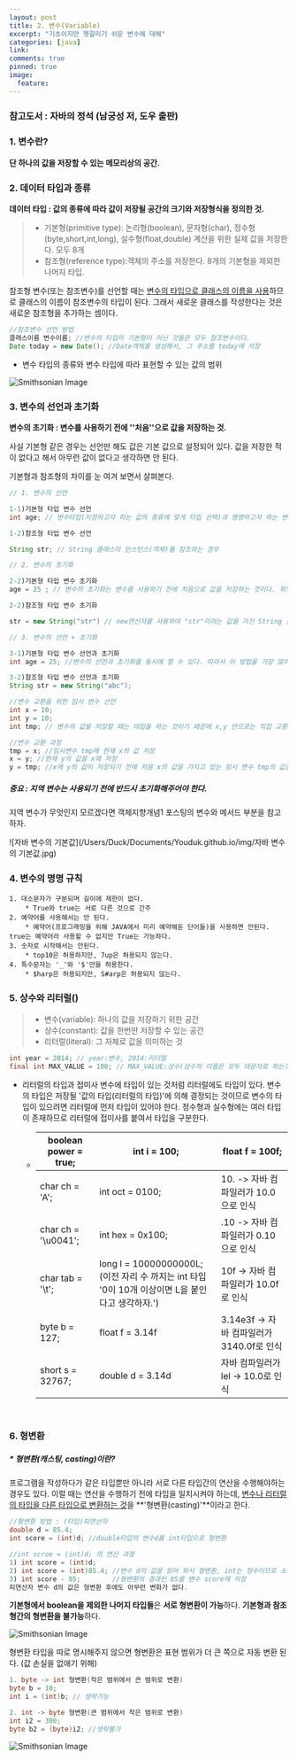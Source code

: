```yaml
---
layout: post
title: 2. 변수(Variable)
excerpt: "기초이지만 헷갈리기 쉬운 변수에 대해"
categories: [java]
link:
comments: true
pinned: true
image:
  feature:
---
```




### 참고도서 : 자바의 정석 (남궁성 저, 도우 출판)



### 1. 변수란?

**단 하나의 값을 저장할 수 있는 메모리상의 공간.**

### 2. 데이터 타입과 종류

**데이터 타입 : 값의 종류에 따라 값이 저장될 공간의 크기와 저장형식을 정의한 것.**

> * 기본형(primitive type): 논리형(boolean), 문자형(char), 정수형(byte,short,int,long), 실수형(float,double) 계산을 위한 실제 값을 저장한다. 모두 8개
> * 참조형(reference type):객체의 주소를 저장한다. 8개의 기본형을 제외한 나머지 타입.

참조형 변수(또는 참조변수)를 선언할 때는 <u>변수의 타입으로 클래스의 이름을 사용</u>하므로 클래스의 이름이 참조변수의 타입이 된다. 그래서 새로운 클래스를 작성한다는 것은 새로운 참조형을 추가하는 셈이다.

```java
//참조변수 선언 방법
클래스이름 변수이름; //변수의 타입이 기본형이 아닌 것들은 모두 참조변수이다.
Date today = new Date(); //Date객체를 생성해서, 그 주소를 today에 저장
```

- 변수 타입의 종류와 변수 타입에 따라 표현할 수 있는 값의 범위

![Smithsonian Image](http://www.webmadang.net/upload/2017/04/201704280834540415.png)<br />

### 3. 변수의 선언과 초기화

**변수의 초기화 : 변수를 사용하기 전에 ''처음''으로 값을 저장하는 것.**

사실 기본형 같은 경우는 선언만 해도 값은 기본 값으로 설정되어 있다. 값을 저장한 적이 없다고 해서 아무런 값이 없다고 생각하면 안 된다.

기본형과 참조형의 차이를 눈 여겨 보면서 살펴본다.

~~~java
// 1. 변수의 선언

1-1)기본형 타입 변수 선언
int age; // 변수타입(지정하고자 하는 값의 종류에 맞게 타입 선택)과 명명하고자 하는 변수이름(변수에 붙인 이름. 값을 저장한 메모리 공간에 이름을 붙이는 것이다. 그래야 이 변수를 읽거나 변경할 수 있다. 서로 구별될 수 있어야 하기 때문에 중복이 불가 하다.)을 적은 후 세미콜론을 찍는다. 이렇게 선언을 해주면 기본형 타입은 기본 값이 할당되어 있는 상태이다.

1-2)참조형 타입 변수 선언

String str; // String 클래스의 인스턴스(객체)를 참조하는 경우

// 2. 변수의 초기화

2-2)기본형 타입 변수 초기화
age = 25 ; // 변수의 초기화는 변수를 사용하기 전에 처음으로 값을 저장하는 것이다. 위의 코드에서 int타입의 변수 age를 선언했고 이번 코드에서 25라는 값을 저장하여 초기화했다.

2-2)참조형 타입 변수 초기화

str = new String("str") // new연산자를 사용하여 "str"이라는 값을 가진 String 클래스 타입의 새로운 인스턴스를 만든 후 이 인스턴스를 참조하는 주소를 변수 str에 저장했다. 참고로 자바에서 문자열 String은 기본형이 아니다. 문자열을 나타내는 클래스 중에 하나이다. 다른 언어와 같이 공부할 때 헷갈리지 않도록 하자.

// 3. 변수의 선언 + 초기화

3-1)기본형 타입 변수 선언과 초기화
int age = 25; //변수의 선언과 초기화를 동시에 할 수 있다. 따라서 이 방법을 가장 많이 쓴다.

3-2)참조형 타입 변수 선언과 초기화
String str = new String("abc");

//변수 교환을 위한 임시 변수 선언
int x = 10;
int y = 10;
int tmp; // 변수의 값을 저장할 때는 대입을 하는 것이기 때문에 x,y 만으로는 직접 교환이 안된다. 잠시 한 쪽의 값을 저장해둘 임시 변수가 필요하다.

//변수 교환 과정
tmp = x; //임시변수 tmp에 현재 x의 값 저장
x = y; //현재 y의 값을 x에 저장
y = tmp; //x에 y의 값이 저장되기 전에 처음 x의 값을 가지고 있는 임시 변수 tmp의 값을 y에 저장. 결과적으로 y에는 처음 x의 값이 저장되고, x에는 y의 값이 저장된다.
~~~

##### 중요 : 지역 변수는 사용되기 전에 반드시 초기화해주어야 한다.

지역 변수가 무엇인지 모르겠다면 객체지향개념1 포스팅의 변수와 메서드 부분을 참고하자.

![자바 변수의 기본값](/Users/Duck/Documents/Youduk.github.io/img/자바 변수의 기본값.jpg)

### 4. 변수의 명명 규칙

    1. 대소문자가 구분되며 길이에 제한이 없다.
        * True와 true는 서로 다른 것으로 간주
    2. 예약어를 사용해서는 안 된다.
        * 예약어(프로그래밍을 위해 JAVA에서 미리 예약해둔 단어들)을 사용하면 안된다. true는 예약어라 사용할 수 없지만 True는 가능하다.
    3. 숫자로 시작해서는 안된다.
        * top10은 허용하지만, 7up은 허용되지 않는다.
    4. 특수문자는 '_'와 '$'만을 허용한다.
        * $harp은 허용되지만, S#arp은 허용되지 않는다.



### 5. 상수와 리터럴()

>* 변수(variable): 하나의 값을 저장하기 위한 공간
>* 상수(constant): 값을 한번만 저장할 수 있는 공간
>* 리터럴(literal): 그 자체로 값을 의미하는 것

~~~java
int year = 2014; // year:변수, 2014:리터럴
final int MAX_VALUE = 100; // MAX_VALUE:상수(상수의 이름은 모두 대문자로 하는것이 암묵적 관례 띄어쓰기는 '_'로 구분), 100:리터럴
~~~

* 리터럴의 타입과 접미사
  변수에 타입이 있는 것처럼 리터럴에도 타입이 있다. 변수의 타입은 저장될 '값의 타입(리터럴의 타입)'에 의해 결정되는 것이므로 변수의 타입이 있으려면 리터럴에 먼저 타입이 있어야 한다. 정수형과 실수형에는 여러 타입이 존재하므로 리터럴에 접미사를 붙여서 타입을 구분한다.

  * | boolean power = true; | int i = 100;                             | float f = 100f;                 |
    | --------------------- | ---------------------------------------- | ------------------------------- |
    | char ch = 'A';        | int oct = 0100;                          | 10. -> 자바 컴파일러가 10.0 으로 인식      |
    | char ch = '\u0041';   | int hex = 0x100;                         | .10 -> 자바 컴파일러가 0.10으로 인식       |
    | char tab = '\t';      | long l = 10000000000L;<br />(이전 자리 수 까지는 int 타입 '0이 10개 이상이면 L을 붙인다고 생각하자.') | 10f -> 자바 컴파일러가 10.0f로 인식       |
    | byte b = 127;         | float f = 3.14f                          | 3.14e3f -> 자바 컴파일러가 3140.0f로 인식 |
    | short s = 32767;      | double d = 3.14d                         | 자바 컴파일러가 lel -> 10.0로 인식        |

    ​	

### 6. 형변환

##### * 형변환(캐스팅, casting)이란?

프로그램을 작성하다가 같은 타입뿐만 아니라 서로 다른 타입간의 연산을 수행해야하는 경우도 있다. 이럴 때는 연산을 수행하기 전에 타입을 일치시켜야 하는데, <u>변수나 리터럴의 타입을 다른 타입으로 변환하는 것</u>을 **'형변환(casting)'**이라고 한다.

~~~java
//형변환 방법 : (타입)피연산자
double d = 85.4;
int score = (int)d; //double타입의 변수d를 int타입으로 형변환

//int scroe = (int)d; 의 연산 과정
1) int score = (int)d;
2) int score = (int)85.4; //변수 d의 값을 읽어 와서 형변환, int는 정수이므로 소수점 아래 자리 0.4는 버린다.
3) int score - 85;        //형변환의 결과인 85를 변수 score에 저장
피연산자 변수 d의 값은 형변환 후에도 아무런 변화가 없다.
~~~

**기본형에서 boolean을 제외한 나머지 타입들**은 **서로 형변환이 가능**하다.
**기본형과 참조형간의 형변환을 불가능**하다.

![Smithsonian Image](http://www.javachobo.com/images/p2_12.gif)<br />

형변환 타입을 따로 명시해주지 않으면 형변환은 표현 범위가 더 큰 쪽으로 자동 변환 된다. (값 손실을 없애기 위해)

~~~java
1. byte -> int 형변환(작은 범위에서 큰 범위로 변환)
byte b = 10;
int i = (int)b; // 생략가능

2. int -> byte 형변환(큰 범위에서 작은 범위로 변환)
int i2 = 300;
byte b2 = (byte)i2; //생략불가
~~~



![Smithsonian Image](http://cfile24.uf.tistory.com/image/23371C4555059A202B3D1D)<br />
